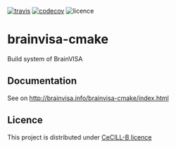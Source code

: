 [![travis](https://travis-ci.com/brainvisa/brainvisa-cmake.svg?branch=master)](https://travis-ci.com/brainvisa/brainvisa-cmake)
[![codecov](https://codecov.io/gh/brainvisa/brainvisa-cmake/branch/master/graph/badge.svg)](https://codecov.io/gh/brainvisa/brainvisa-cmake)
![licence](https://img.shields.io/github/license/brainvisa/brainvisa-cmake.svg?label=licence)


# brainvisa-cmake
Build system of BrainVISA

## Documentation
See on http://brainvisa.info/brainvisa-cmake/index.html

## Licence
This project is distributed under [CeCILL-B licence](http://www.cecill.info/licences/Licence_CeCILL-B_V1-en.html)
